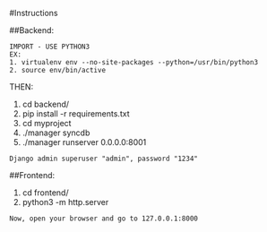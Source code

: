 #Instructions

##Backend:
```
IMPORT - USE PYTHON3
EX:
1. virtualenv env --no-site-packages --python=/usr/bin/python3
2. source env/bin/active
```

THEN:
1. cd backend/
2. pip install -r requirements.txt
3. cd myproject
4. ./manager syncdb
5. ./manager runserver 0.0.0.0:8001

```
Django admin superuser "admin", password "1234"
```

##Frontend:
1. cd frontend/
2. python3 -m http.server
```
Now, open your browser and go to 127.0.0.1:8000
```

